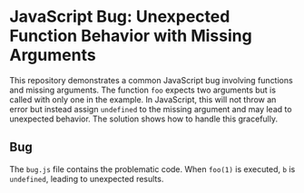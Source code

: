 # JavaScript Bug: Unexpected Function Behavior with Missing Arguments

This repository demonstrates a common JavaScript bug involving functions and missing arguments. The function `foo` expects two arguments but is called with only one in the example. In JavaScript, this will not throw an error but instead assign `undefined` to the missing argument and may lead to unexpected behavior. The solution shows how to handle this gracefully.

## Bug
The `bug.js` file contains the problematic code.  When `foo(1)` is executed, `b` is `undefined`, leading to unexpected results.